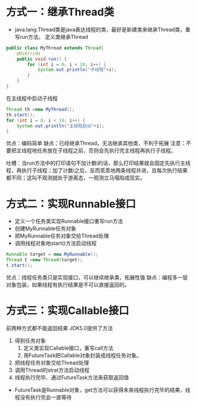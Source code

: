 # 方式一：继承Thread类
- java.lang.Thread类是java表达线程的类，最好是新建类来继承Thread类，重写run方法。
定义类继承Thread
```java
public class MyThread extends Thread{  
    @Override  
    public void run() {  
        for (int i = 0; i < 10; i++) {  
            System.out.println("子线程"+i);  
        }  
    }  
}
```
在主线程中启动子线程
```java
Thread th =new MyThread();  
th.start();
for (int i = 0; i < 10; i++) {  
    System.out.println("主线程启动"+i);  
}
```
优点：编码简单
缺点：已经继承Thread，无法继承其他类，不利于拓展
注意：不要把主线程地任务放在子线程之前，否则会先执行完主线程再执行子线程。

吐槽：当run方法中的打印语句不加计数i的话，那么打印结果就会固定先执行主线程，再执行子线程；加了计数i之后，反而乖乖地两条线程并进，且每次执行结果都不同；这叫不观测就处于游离态，一观测立马塌陷成现实。
# 方式二：实现Runnable接口
- 定义一个任务类实现Runnable接口重写run方法
- 创建MyRunnable任务对象
- 把MyRunnable任务对象交给Thread处理
- 调用线程对象地start()方法启动线程

```java
Runnable target = new MyRunnable();  
Thread t =new Thread(target);  
t.start();
```
优点：线程任务类只是实现接口，可以继续继承类，拓展性强
缺点：编程多一层对象包装，如果线程有执行结果是不可以直接返回的。
# 方式三：实现Callable接口
前两种方式都不能返回结果
JDK5.0提供了方法

1. 得到任务对象
	1. 定义类实现Callable接口，重写call方法
	2. 用FutureTask把Callable对象封装成线程任务对象。
2. 把线程任务对象交给Thread处理
3. 调用Thread的strat方法启动线程
4. 线程执行完毕、通过FutureTask方法来获取返回值

- FutureTask是Runnable对象，get方法可以获得未来线程执行完毕的结果，线程没有执行完会一直等待